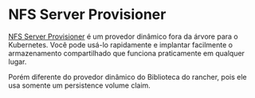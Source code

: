 # NFS Server Provisioner

[NFS Server Provisioner](https://github.com/highlanderdantas/rancher-catalog/blob/master/charts/nfs-share/)
é um provedor dinâmico fora da árvore para o Kubernetes. Você pode usá-lo rapidamente
e implantar facilmente o armazenamento compartilhado que funciona praticamente em qualquer lugar.

Porém diferente do provedor dinâmico do Biblioteca do rancher, pois ele usa somente um persistence volume claim.